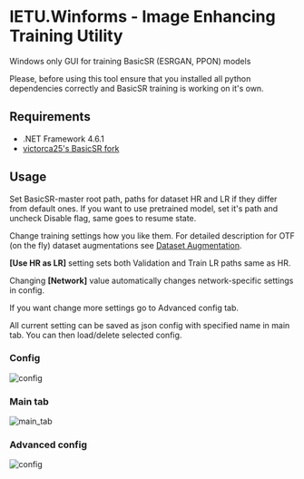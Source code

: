 # IETU.Winforms - Image Enhancing Training Utility
Windows only GUI for training BasicSR (ESRGAN, PPON) models

Please, before using this tool ensure that you installed all python dependencies correctly and BasicSR training is working on it's own.

## Requirements

* .NET Framework 4.6.1
* [victorca25's BasicSR fork](https://github.com/victorca25/BasicSR)

## Usage
Set BasicSR-master root path, paths for dataset HR and LR if they differ from default ones. If you want to use pretrained model, set it's path and uncheck Disable flag, same goes to resume state.

Change training settings how you like them. For detailed description for OTF (on the fly) dataset augmentations see [Dataset Augmentation](https://github.com/victorca25/BasicSR/wiki/Dataset-Augmentation).

**[Use HR as LR]** setting sets both Validation and Train LR paths same as HR.

Changing **[Network]** value automatically changes network-specific settings in config.

If you want change more settings go to Advanced config tab.

All current setting can be saved as json config with specified name in main tab. You can then load/delete selected config. 

### Config
![config](https://i.imgur.com/Iu7fWPZ.png)
### Main tab
![main_tab](https://i.imgur.com/Q2s8LhW.png)
### Advanced config
![config](https://i.imgur.com/JMdqAGy.png)
